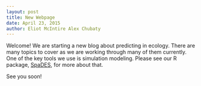 ```yaml
---
layout: post
title: New Webpage
date: April 23, 2015
author: Eliot McIntire Alex Chubaty
---
```


Welcome! We are starting a new blog about predicting in ecology. There are many topics to cover as we are working through many of them currently. One of the key tools we use is simulation modeling. Please see our R package, [SpaDES](http://SpaDES.PredictiveEcology.org), for more about that. 

See you soon!
